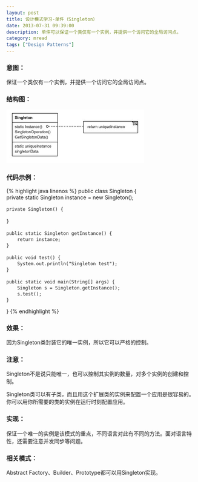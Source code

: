 ```yaml
---
layout: post
title: 设计模式学习-单件（Singleton）
date: 2013-07-31 09:39:00
description: 单件可以保证一个类仅有一个实例，并提供一个访问它的全局访问点。
category: mread
tags: ["Design Patterns"]
---
```


### 意图：

保证一个类仅有一个实例，并提供一个访问它的全局访问点。

### 结构图：
![Singleton](/assets/images/post/mread/design-patterns-singleton.jpg)

### 代码示例：
{% highlight java linenos %}
public class Singleton {  
    private static Singleton instance = new Singleton();  
      
    private Singleton() {  
          
    }  
      
    public static Singleton getInstance() {  
        return instance;  
    }  
      
    public void test() {  
        System.out.println("Singleton test");  
    }  
      
    public static void main(String[] args) {  
        Singleton s = Singleton.getInstance();  
        s.test();  
    }  
}
{% endhighlight %}

### 效果：

因为Singleton类封装它的唯一实例，所以它可以严格的控制。

### 注意：

Singleton不是说只能唯一，也可以控制其实例的数量，对多个实例的创建和控制。

Singleton类可以有子类，而且用这个扩展类的实例来配置一个应用是很容易的。你可以用你所需要的类的实例在运行时刻配置应用。

### 实现：

保证一个唯一的实例是该模式的重点，不同语言对此有不同的方法。面对语言特性，还需要注意并发同步等问题。

### 相关模式：

Abstract Factory、Builder、Prototype都可以用Singleton实现。
